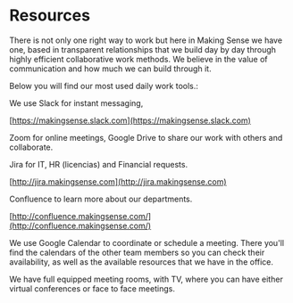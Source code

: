 # Resources

There is not only one right way to work but here in Making Sense we have one, based in transparent relationships that we build day by day through highly efficient collaborative work methods. We believe in the value of communication and how much we can build through it. 

Below you will find our most used daily work tools.:

We use Slack for instant messaging,

[https://makingsense.slack.com](https://makingsense.slack.com)

 Zoom for online meetings, Google Drive to share our work with others and collaborate.  


Jira for IT, HR \(licencias\) and Financial requests. 

[http://jira.makingsense.com](http://jira.makingsense.com)

Confluence to learn more about our departments.

[http://confluence.makingsense.com/](http://confluence.makingsense.com/)

 We use Google Calendar to coordinate or schedule a meeting. There you'll find the calendars of the other team members so you can check their availability, as well as the available resources that we have in the office.

 We have full equipped meeting rooms, with TV, where you can have either virtual conferences or face to face meetings.

